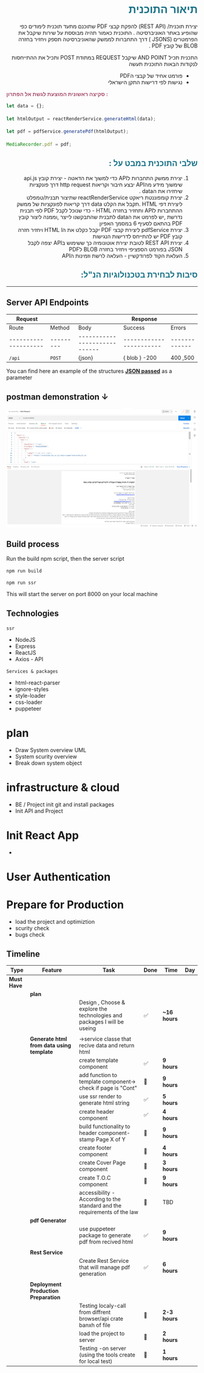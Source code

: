 <div dir="auto" align="right">

<span style="color: #177187">

# תיאור התוכנית

</span>

יצירת תוכנית/ (REST API) להפקת קבצי PDF שתוכנם מתעד תוכנית לימודים כפי שהופיע באתר האוניברסיטה .
התוכנית כאמור תהיה מבוססת על שירות שיקבל את הפרמטרים (JSONSׂ ) דרך התחברות לממשק שהאוניברסיטה תספק ויחזיר בחזרה BLOB של קובץ PDF .

התכנית תכיל AND POINT שיקבל REQUEST במתודת POST ותכיל את ההתייחסות לנקודות הבאות
התוכנית תעשה

- פורמט אחיד של קבצי הPDF
- נגישות לפי דרישות התקן הישראלי

</div>
<span style="color: #A54D69">

**סקיצה ראשונית המוצעת לגשת אל הפתרון :**

 </span>

```javascript
let data = {};

let htmlOutput = reactRenderService.generateHtml(data);

let pdf = pdfService.generatePdf(htmlOutput);

MediaRecorder.pdf = pdf;
```

<div dir="auto" align="right">

<span style="color: #177187">

## שלבי התוכנית במבט על :

</span>

1. יצירת ממשק התחברות לAPI כדי למשוך את הדאטה -
   יצירת קובץ api.js שימשוך מידע מהAPI יבצע חיבור וקריאות http request דרך פונקציות שיחזירו את הdata .
2. יצירת קומפוננטת ריאקט reactRenderService שתיצור תבנית/טמפלט ליצירת דפי HTML .תקבל את הקלט data דרך קריאות לפונקציות של ממשק ההתחברות לAPI ותחזיר בחזרה HTML -
   כדי שנוכל לקבל PDF לפי תבנית נדרשת ,יש לפרמט את הdata לתבנית שהתבקשנו לייצר ,וממנה ליצור קובץ PDF בהתאם לסעיף 6 במסמך האפיון
3. יצירת pdfService ליצירת קבצי PDF יקבל כקלט את הHTML l ויחזיר חזרה קובץ PDF יש להתייחס לדרישות הנגישות
4. יצירת REST API לטובת יצירת אוטונומיה כך ששימוש בAPI יצפה לקבל JSON בפורמט הספציפי ויחזיר בחזרה BLOB לPDF
5. העלאת הקוד לפרודקשיין - העלאה לרשת וזמינות הAPI

<span style="color: #177187">

## סיבות לבחירת בטכנולוגיות הנ"ל:

</span>

</div>
<div dir="auto" align="left">

<hr >

## Server API Endpoints

| Request              |           |                              | Response                |               |
| -------------------- | --------- | ---------------------------- | ----------------------- | ------------- |
| Route                | Method    | Body                         | Success                 | Errors        |
| -------------------- | --------- | ---------------------------- | ----------------------- | ------------- |
| `/api`               | `POST`    | {json}                       | { blob } -200           | 400 ,500      |

You can find here an example of the structures **[JSON passed](./docs/body_request_example)** as a parameter

## postman demonstration ↓

![request](./docs/screenshots/postman_request_1.png)

## Build process

Run the build npm script, then the server script

`npm run build`

`npm run ssr`

This will start the server on port 8000 on your local machine

## Technologies

`ssr`

- NodeJS
- Express
- ReactJS
- Axios - API

`Services & packages`

- html-react-parser
- ignore-styles
- style-loader
- css-loader
- puppeteer

# plan

- Draw System overview UML
- System scurity overview
- Break down system object

# infrastructure & cloud

- BE / Project init git and install packages
- Init API and Project

# Init React App

-

# User Authentication

# Prepare for Production

- load the project and optimiztion
- scurity check
- bugs check

## **Timeline**

| Type          | Feature                                    | Task                                                                     | Done                  | Time          | Day |
| ------------- | ------------------------------------------ | ------------------------------------------------------------------------ | --------------------- | ------------- | --- |
| **Must Have** |                                            |                                                                          |                       |               |     |
|               | **plan**                                   |                                                                          |                       |               |     |
|               |                                            | Design , Choose & explore the technologies and packages I will be useing | :white_check_mark:    | **~16 hours** |     |
|               |                                            |                                                                          |                       |               |     |
|               | **Generate html from data using template** | →service classe that recive data and return html                         |                       |               |     |
|               |                                            | create template component                                                | :white_check_mark:    | **9 hours**   |     |
|               |                                            | add function to template component→ check if page is "Cont"              | :black_square_button: | **9 hours**   |     |
|               |                                            | use ssr render to generate html string                                   | :white_check_mark:    | **5 hours**   |     |
|               |                                            | create header component                                                  | :white_check_mark:    | **4 hours**   |     |
|               |                                            | build functionality to header component-stamp Page X of Y                | :black_square_button: | **9 hours**   |     |
|               |                                            | create footer component                                                  | :black_square_button: | **4 hours**   |     |
|               |                                            | create Cover Page component                                              | :black_square_button: | **3 hours**   |     |
|               |                                            | create T.O.C component                                                   | :black_square_button: | **9 hours**   |     |
|               |                                            | accessibility -According to the standard and the requirements of the law | :black_square_button: | TBD           |     |
|               | **pdf Generator**                          |                                                                          |                       |               |     |
|               |                                            | use puppeteer package to generate pdf from recived html                  | :white_check_mark:    | **9 hours**   |     |
|               |                                            |                                                                          |                       |               |     |
|               | **Rest Service**                           |                                                                          |                       |               |     |
|               |                                            | Create Rest Service that will manage pdf generation                      | :white_check_mark:    | **6 hours**   |     |
|               |                                            |                                                                          |                       |               |     |
|               | **Deployment Production Preparation**      |                                                                          |                       |               |     |
|               |                                            | Testing localy-call from diffrent browser/api crate banxh of file        | :black_square_button: | **2-3 hours** |     |
|               |                                            | load the project to server                                               | :black_square_button: | **2 hours**   |     |
|               |                                            | Testing -on server (using the tools create for local test)               | :black_square_button: | **1 hours**   |     |
